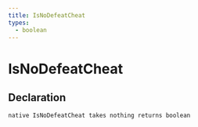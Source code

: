 ```yaml
---
title: IsNoDefeatCheat
types:
  - boolean
---
```


# IsNoDefeatCheat

## Declaration

```
native IsNoDefeatCheat takes nothing returns boolean
```